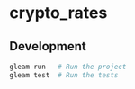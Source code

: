 # crypto_rates

## Development

```sh
gleam run   # Run the project
gleam test  # Run the tests
```
